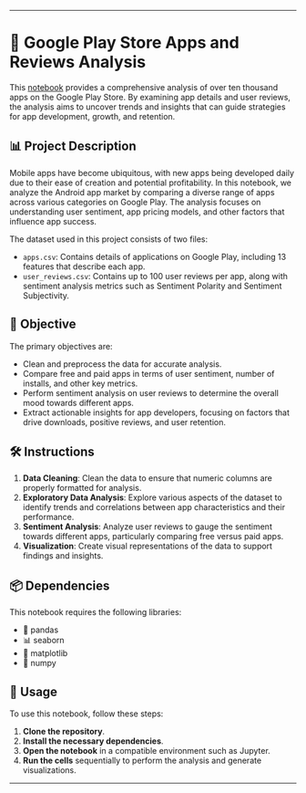 
---

# 📱 Google Play Store Apps and Reviews Analysis

This [notebook](workspace/notebook.ipynb) provides a comprehensive analysis of over ten thousand apps on the Google Play Store. By examining app details and user reviews, the analysis aims to uncover trends and insights that can guide strategies for app development, growth, and retention.

## 📊 Project Description

Mobile apps have become ubiquitous, with new apps being developed daily due to their ease of creation and potential profitability. In this notebook, we analyze the Android app market by comparing a diverse range of apps across various categories on Google Play. The analysis focuses on understanding user sentiment, app pricing models, and other factors that influence app success.

The dataset used in this project consists of two files:

- `apps.csv`: Contains details of applications on Google Play, including 13 features that describe each app.
- `user_reviews.csv`: Contains up to 100 user reviews per app, along with sentiment analysis metrics such as Sentiment Polarity and Sentiment Subjectivity.

## 🎯 Objective

The primary objectives are:

- Clean and preprocess the data for accurate analysis.
- Compare free and paid apps in terms of user sentiment, number of installs, and other key metrics.
- Perform sentiment analysis on user reviews to determine the overall mood towards different apps.
- Extract actionable insights for app developers, focusing on factors that drive downloads, positive reviews, and user retention.

## 🛠️ Instructions

1. **Data Cleaning**: Clean the data to ensure that numeric columns are properly formatted for analysis.
2. **Exploratory Data Analysis**: Explore various aspects of the dataset to identify trends and correlations between app characteristics and their performance.
3. **Sentiment Analysis**: Analyze user reviews to gauge the sentiment towards different apps, particularly comparing free versus paid apps.
4. **Visualization**: Create visual representations of the data to support findings and insights.

## 📦 Dependencies

This notebook requires the following libraries:

- 🐼 pandas
- 📊 seaborn
- 🎨 matplotlib
- 🔢 numpy

## 🚀 Usage

To use this notebook, follow these steps:

1. **Clone the repository**.
2. **Install the necessary dependencies**.
3. **Open the notebook** in a compatible environment such as Jupyter.
4. **Run the cells** sequentially to perform the analysis and generate visualizations.

---
